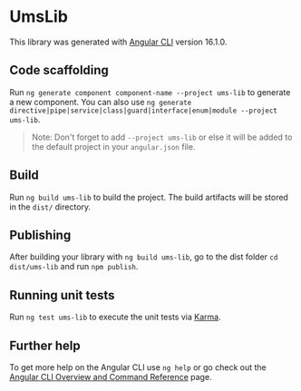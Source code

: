 # UmsLib

This library was generated with [Angular CLI](https://github.com/angular/angular-cli) version 16.1.0.

## Code scaffolding

Run `ng generate component component-name --project ums-lib` to generate a new component. You can also use `ng generate directive|pipe|service|class|guard|interface|enum|module --project ums-lib`.
> Note: Don't forget to add `--project ums-lib` or else it will be added to the default project in your `angular.json` file. 

## Build

Run `ng build ums-lib` to build the project. The build artifacts will be stored in the `dist/` directory.

## Publishing

After building your library with `ng build ums-lib`, go to the dist folder `cd dist/ums-lib` and run `npm publish`.

## Running unit tests

Run `ng test ums-lib` to execute the unit tests via [Karma](https://karma-runner.github.io).

## Further help

To get more help on the Angular CLI use `ng help` or go check out the [Angular CLI Overview and Command Reference](https://angular.io/cli) page.
